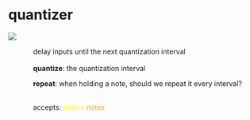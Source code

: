 
<a name=quantizer></a><br>
# <b>quantizer</b>
<img src="https://www.bespokesynth.com/docs/screenshots/quantizer.png"><br>
<div style="display:inline-block;margin-left:50px;">
delay inputs until the next quantization interval<br/><br/>
<b>quantize</b>: the quantization interval<br>

<b>repeat</b>: when holding a note, should we repeat it every interval?<br>

<br>accepts: <font color=yellow>pulses</font> <font color=orange>notes</font> <br></div>
